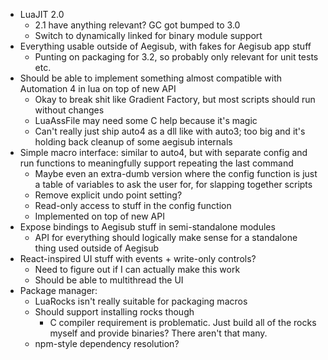 * LuaJIT 2.0
    * 2.1 have anything relevant? GC got bumped to 3.0
    * Switch to dynamically linked for binary module support
 * Everything usable outside of Aegisub, with fakes for Aegisub app stuff
    * Punting on packaging for 3.2, so probably only relevant for unit tests etc.
 * Should be able to implement something almost compatible with Automation 4 in lua on top of new API
    * Okay to break shit like Gradient Factory, but most scripts should run without changes
    * LuaAssFile may need some C help because it's magic
    * Can't really just ship auto4 as a dll like with auto3; too big and it's holding back cleanup of some aegisub internals
 * Simple macro interface: similar to auto4, but with separate config and run functions to meaningfully support repeating the last command
    * Maybe even an extra-dumb version where the config function is just a table of variables to ask the user for, for slapping together scripts
    * Remove explicit undo point setting?
    * Read-only access to stuff in the config function
    * Implemented on top of new API
 * Expose bindings to Aegisub stuff in semi-standalone modules
    * API for everything should logically make sense for a standalone thing used outside of Aegisub
 * React-inspired UI stuff with events + write-only controls?
    * Need to figure out if I can actually make this work
    * Should be able to multithread the UI
 * Package manager:
    * LuaRocks isn't really suitable for packaging macros
    * Should support installing rocks though
      * C compiler requirement is problematic. Just build all of the rocks myself and provide binaries? There aren't that many.
    * npm-style dependency resolution?

